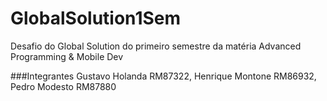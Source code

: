 # GlobalSolution1Sem
Desafio do Global Solution do primeiro semestre da matéria Advanced Programming &amp; Mobile Dev

###Integrantes Gustavo Holanda RM87322, Henrique Montone RM86932, Pedro Modesto RM87880
